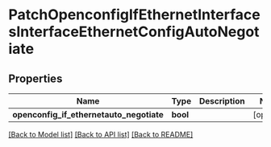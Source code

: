 # PatchOpenconfigIfEthernetInterfacesInterfaceEthernetConfigAutoNegotiate

## Properties
Name | Type | Description | Notes
------------ | ------------- | ------------- | -------------
**openconfig_if_ethernetauto_negotiate** | **bool** |  | [optional] 

[[Back to Model list]](../README.md#documentation-for-models) [[Back to API list]](../README.md#documentation-for-api-endpoints) [[Back to README]](../README.md)


